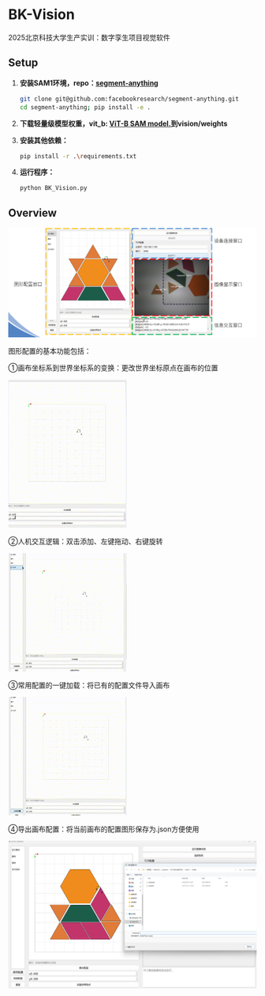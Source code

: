 # BK-Vision
2025北京科技大学生产实训：数字孪生项目视觉软件

## Setup

1. **安装SAM1环境，repo：[segment-anything](https://github.com/facebookresearch/segment-anything)**

   ```bash
   git clone git@github.com:facebookresearch/segment-anything.git
   cd segment-anything; pip install -e .
   ```

2. **下载轻量级模型权重，vit_b: [ViT-B SAM model.](https://dl.fbaipublicfiles.com/segment_anything/sam_vit_b_01ec64.pth)到vision/weights**

3. **安装其他依赖：**

   ```bash
   pip install -r .\requirements.txt
   ```

4. **运行程序：**

     ```bash
   python BK_Vision.py
     ```


## Overview

![GUI](.\doc\GUI.png)

图形配置的基本功能包括：

①画布坐标系到世界坐标系的变换：更改世界坐标原点在画布的位置

![set_origin](doc\set_origin.gif)

②人机交互逻辑：双击添加、左键拖动、右键旋转

![add_shape](doc\add_shape.gif)

③常用配置的一键加载：将已有的配置文件导入画布

![load_config](doc\load_config.gif)

④导出画布配置：将当前画布的配置图形保存为.json方便使用

![save_config](doc\save_config.png)
